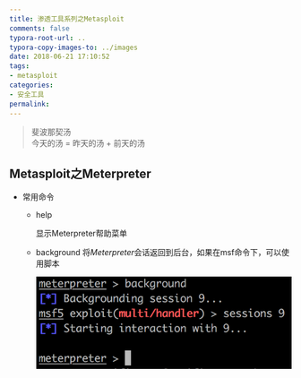 ```yaml
---
title: 渗透工具系列之Metasploit
comments: false
typora-root-url: ..
typora-copy-images-to: ../images
date: 2018-06-21 17:10:52
tags:
- metasploit
categories:
- 安全工具
permalink:
---
```

<blockquote class="blockquote-center">斐波那契汤<br>今天的汤 = 昨天的汤 + 前天的汤</blockquote>

## Metasploit之Meterpreter

* 常用命令

  * help

    显示Meterpreter帮助菜单

  * background
    将*Meterpreter*会话返回到后台，如果在msf命令下，可以使用脚本

    ![image-20180621203043224](/images/image-20180621203043224.png)


